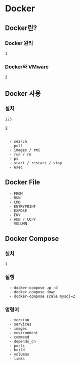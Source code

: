 # Docker

## Docker란?

### Docker 원리
```
1
```

### Docker와 VMware
```
2
```

## Docker 사용

### 설치
```
123
  ```
  2
  ```
```

```
  - search
  - pull
  - images / rmi
  - run / rm
  - ps
  - start / restart / stop
  - exec
```

## Docker File
```
  - FROM
  - RUN
  - CMD
  - ENTRYPOINT
  - EXPOSE
  - ENV
  - ADD / COPY
  - VOLUMN
```

## Docker Compose

### 설치

```
1
```

### 실행
```
  - docker-compose up -d
  - docker-compose down
  - docker-compose scale mysql=2
```

### 명령어
```
  - version
  - services
  - images
  - environment
  - command
  - depends_on
  - ports
  - build
  - volumns
  - links
```


 
 
